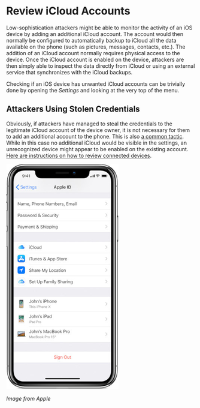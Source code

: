 # Review iCloud Accounts

Low-sophistication attackers might be able to monitor the activity of an iOS device by adding an additional iCloud account. The account would then normally be configured to automatically backup to iCloud all the data available on the phone (such as pictures, messages, contacts, etc.). The addition of an iCloud account normally requires physical access to the device. Once the iCloud account is enabled on the device, attackers are then simply able to inspect the data directly from iCloud or using an external service that synchronizes with the iCloud backups.

Checking if an iOS device has unwanted iCloud accounts can be trivially done by opening the *Settings* and looking at the very top of the menu.

## Attackers Using Stolen Credentials

Obviously, if attackers have managed to steal the credentials to the legitimate iCloud account of the device owner, it is not necessary for them to add an additional account to the phone. This is also [a common tactic](https://www.vice.com/en_us/article/4xpgnj/paranoid-spouses-can-spy-on-partners-ios-10-devices-with-icloud-backups). While in this case no additional iCloud would be visible in the settings, an unrecognized device might appear to be enabled on the existing account. [Here are instructions on how to review connected devices](https://support.apple.com/en-us/HT205064).

![](../img/icloud.jpg)

*Image from Apple*
